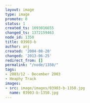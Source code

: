 ```yaml
---
layout: image
type: image
promote: 0
status: 1
created_ts: 1093016655
changed_ts: 1372159463
node_id: 1350
title: 03903-b
author: anj
created: '2004-08-20'
changed: '2013-06-25'
redirect_from: []
permalink: "/node/1350/"
tags:
- 2003/12 - December 2003
- Heaphy Track
images:
- src: image/images/03903-b-1350.jpg
  name: 03903-b-1350.jpg
---
```


